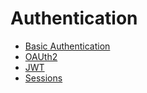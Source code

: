 # Authentication

- [Basic Authentication](basicauth/main.go)
- [OAUth2](oauth2/main.go)
- [JWT](https://github.com/nooberfsh/iris/blob/master/_examples/experimental-handlers/jwt/main.go)
- [Sessions](https://github.com/nooberfsh/iris/tree/master/_examples/#sessions)